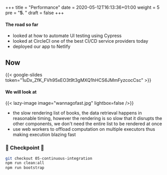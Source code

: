 +++
title = "Performance"
date = 2020-05-12T16:13:36+01:00
weight = 5
pre = "<b>5. </b>"
draft = false
+++

#### The road so far

- looked at how to automate UI testing using Cypress
- looked at CircleCI one of the best CI/CD service providers today
- deployed our app to Netlify

## Now
{{< google-slides token="1uDx_ZfK_FVh95xEO3t9t3gMXQ1hHCS6JMmFyzcocCsc" >}}

#### We will look at

{{< lazy-image image="wannagofast.jpg" lightbox=false />}}

- the slow rendering list of books, the data retrieval happens in reasonable timing, however the rendering is so slow
  that it disrupts the other components, we don't need the entire list to be rendered at once
- use web workers to offload computation on multiple executors thus making execution blazing fast

### 🏁 Checkpoint 🏁

```bash
git checkout 05-continuous-integration
npm run clean:all
npm run bootstrap
```
